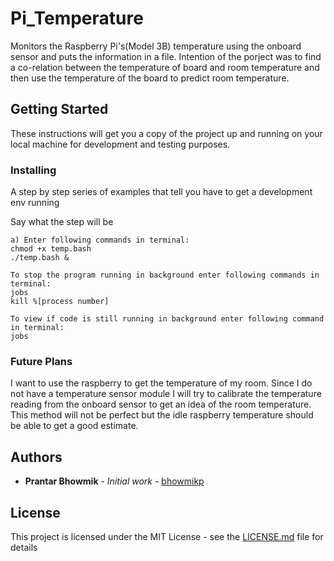 # Pi_Temperature
Monitors the Raspberry Pi's(Model 3B) temperature using the onboard sensor and puts the information in a file. Intention of the porject was to find a co-relation between the temperature of board and room temperature and then use the temperature of the board to predict room temperature.

## Getting Started

These instructions will get you a copy of the project up and running on your local machine for development and testing purposes. 


### Installing

A step by step series of examples that tell you have to get a development env running

Say what the step will be

```
a) Enter following commands in terminal:
chmod +x temp.bash
./temp.bash &

To stop the program running in background enter following commands in terminal:
jobs
kill %[process number]

To view if code is still running in background enter following command in terminal: 
jobs
```

### Future Plans
I want to use the raspberry to get the temperature of my room. Since I do not have a temperature sensor module I will try to calibrate the temperature reading from the onboard sensor to get an idea of the room temperature. This method will not be perfect but the idle raspberry temperature should be able to get a good estimate.

## Authors

* **Prantar Bhowmik** - *Initial work* - [bhowmikp](https://github.com/bhowmikp)

## License

This project is licensed under the MIT License - see the [LICENSE.md](LICENSE) file for details
